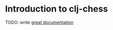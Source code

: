 # Introduction to clj-chess

TODO: write [great documentation](http://jacobian.org/writing/what-to-write/)

